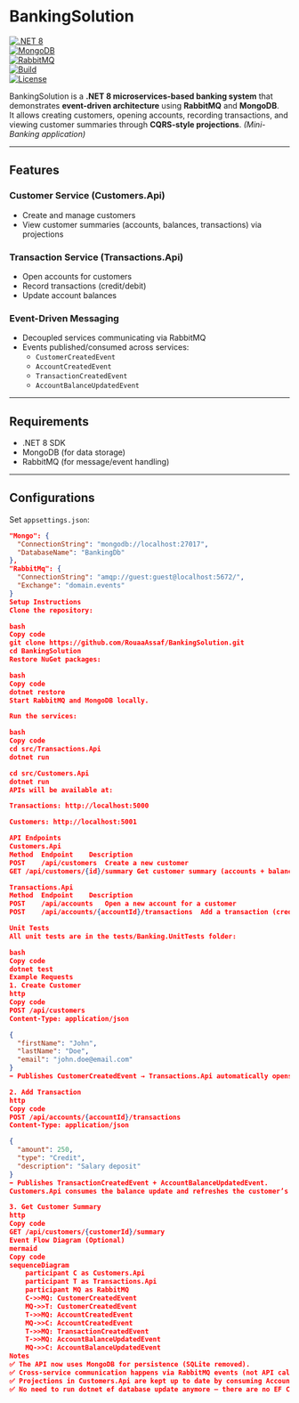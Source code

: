 # BankingSolution  

[![.NET 8](https://img.shields.io/badge/.NET-8.0-blueviolet?logo=dotnet)](https://dotnet.microsoft.com/)  
[![MongoDB](https://img.shields.io/badge/Database-MongoDB-brightgreen?logo=mongodb)](https://www.mongodb.com/)  
[![RabbitMQ](https://img.shields.io/badge/Messaging-RabbitMQ-orange?logo=rabbitmq)](https://www.rabbitmq.com/)  
[![Build](https://img.shields.io/badge/Build-Passing-brightgreen)](#)  
[![License](https://img.shields.io/badge/License-MIT-lightgrey)](LICENSE)  

BankingSolution is a **.NET 8 microservices-based banking system** that demonstrates **event-driven architecture** using **RabbitMQ** and **MongoDB**.  
It allows creating customers, opening accounts, recording transactions, and viewing customer summaries through **CQRS-style projections**. *(Mini-Banking application)*  

---

## Features  

### Customer Service (Customers.Api)  
- Create and manage customers  
- View customer summaries (accounts, balances, transactions) via projections  

### Transaction Service (Transactions.Api)  
- Open accounts for customers  
- Record transactions (credit/debit)  
- Update account balances  

### Event-Driven Messaging  
- Decoupled services communicating via RabbitMQ  
- Events published/consumed across services:  
  - `CustomerCreatedEvent`  
  - `AccountCreatedEvent`  
  - `TransactionCreatedEvent`  
  - `AccountBalanceUpdatedEvent`  

---

## Requirements  
- .NET 8 SDK  
- MongoDB (for data storage)  
- RabbitMQ (for message/event handling)  

---

## Configurations  
Set `appsettings.json`:  

```json
"Mongo": {
  "ConnectionString": "mongodb://localhost:27017",
  "DatabaseName": "BankingDb"
},
"RabbitMq": {
  "ConnectionString": "amqp://guest:guest@localhost:5672/",
  "Exchange": "domain.events"
}
Setup Instructions
Clone the repository:

bash
Copy code
git clone https://github.com/RouaaAssaf/BankingSolution.git
cd BankingSolution
Restore NuGet packages:

bash
Copy code
dotnet restore
Start RabbitMQ and MongoDB locally.

Run the services:

bash
Copy code
cd src/Transactions.Api
dotnet run

cd src/Customers.Api
dotnet run
APIs will be available at:

Transactions: http://localhost:5000

Customers: http://localhost:5001

API Endpoints
Customers.Api
Method	Endpoint	Description
POST	/api/customers	Create a new customer
GET	/api/customers/{id}/summary	Get customer summary (accounts + balances)

Transactions.Api
Method	Endpoint	Description
POST	/api/accounts	Open a new account for a customer
POST	/api/accounts/{accountId}/transactions	Add a transaction (credit/debit)

Unit Tests
All unit tests are in the tests/Banking.UnitTests folder:

bash
Copy code
dotnet test
Example Requests
1. Create Customer
http
Copy code
POST /api/customers
Content-Type: application/json

{
  "firstName": "John",
  "lastName": "Doe",
  "email": "john.doe@email.com"
}
➡️ Publishes CustomerCreatedEvent → Transactions.Api automatically opens an account for the customer.

2. Add Transaction
http
Copy code
POST /api/accounts/{accountId}/transactions
Content-Type: application/json

{
  "amount": 250,
  "type": "Credit",
  "description": "Salary deposit"
}
➡️ Publishes TransactionCreatedEvent + AccountBalanceUpdatedEvent.
Customers.Api consumes the balance update and refreshes the customer’s summary.

3. Get Customer Summary
http
Copy code
GET /api/customers/{customerId}/summary
Event Flow Diagram (Optional)
mermaid
Copy code
sequenceDiagram
    participant C as Customers.Api
    participant T as Transactions.Api
    participant MQ as RabbitMQ
    C->>MQ: CustomerCreatedEvent
    MQ->>T: CustomerCreatedEvent
    T->>MQ: AccountCreatedEvent
    MQ->>C: AccountCreatedEvent
    T->>MQ: TransactionCreatedEvent
    T->>MQ: AccountBalanceUpdatedEvent
    MQ->>C: AccountBalanceUpdatedEvent
Notes
✅ The API now uses MongoDB for persistence (SQLite removed).
✅ Cross-service communication happens via RabbitMQ events (not API calls).
✅ Projections in Customers.Api are kept up to date by consuming AccountCreatedEvent and AccountBalanceUpdatedEvent.
✅ No need to run dotnet ef database update anymore — there are no EF Core migrations in this version.